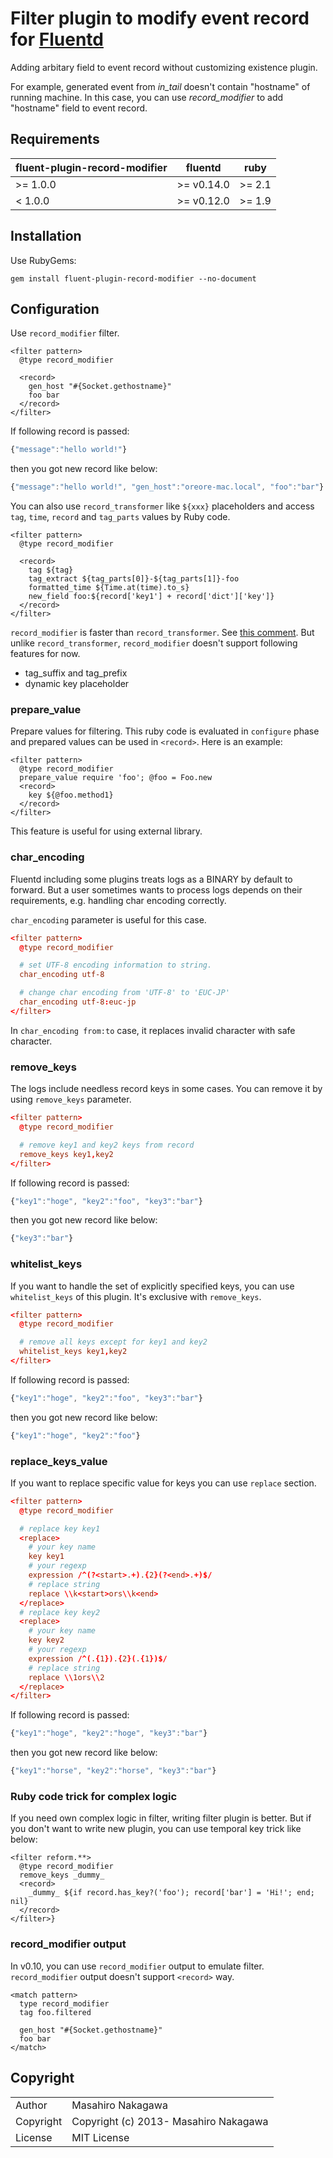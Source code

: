 # Filter plugin to modify event record for [Fluentd](http://fluentd.org)

Adding arbitary field to event record without customizing existence plugin.

For example, generated event from *in_tail* doesn't contain "hostname" of running machine.
In this case, you can use *record_modifier* to add "hostname" field to event record.

## Requirements

| fluent-plugin-record-modifier  | fluentd | ruby |
|--------------------------------|---------|------|
| >= 1.0.0 | >= v0.14.0 | >= 2.1 |
|  < 1.0.0 | >= v0.12.0 | >= 1.9 |

## Installation

Use RubyGems:

    gem install fluent-plugin-record-modifier --no-document

## Configuration

Use `record_modifier` filter.

    <filter pattern>
      @type record_modifier

      <record>
        gen_host "#{Socket.gethostname}"
        foo bar
      </record>
    </filter>

If following record is passed:

```js
{"message":"hello world!"}
```

then you got new record like below:

```js
{"message":"hello world!", "gen_host":"oreore-mac.local", "foo":"bar"}
```

You can also use `record_transformer` like `${xxx}` placeholders and access `tag`, `time`, `record` and `tag_parts` values by Ruby code.

    <filter pattern>
      @type record_modifier

      <record>
        tag ${tag}
        tag_extract ${tag_parts[0]}-${tag_parts[1]}-foo
        formatted_time ${Time.at(time).to_s}
        new_field foo:${record['key1'] + record['dict']['key']} 
      </record>
    </filter>

`record_modifier` is faster than `record_transformer`. See [this comment](https://github.com/repeatedly/fluent-plugin-record-modifier/pull/7#issuecomment-169843012).
But unlike `record_transformer`, `record_modifier` doesn't support following features for now.

- tag_suffix and tag_prefix
- dynamic key placeholder

### prepare_value

Prepare values for filtering. This ruby code is evaluated in `configure` phase and prepared values can be used in `<record>`. Here is an example:

    <filter pattern>
      @type record_modifier
      prepare_value require 'foo'; @foo = Foo.new
      <record>
        key ${@foo.method1}
      </record>
    </filter>

This feature is useful for using external library.

### char_encoding

Fluentd including some plugins treats logs as a BINARY by default to forward.
But a user sometimes wants to process logs depends on their requirements, e.g. handling char encoding correctly.

`char_encoding` parameter is useful for this case.

```conf
<filter pattern>
  @type record_modifier

  # set UTF-8 encoding information to string.
  char_encoding utf-8

  # change char encoding from 'UTF-8' to 'EUC-JP'
  char_encoding utf-8:euc-jp
</filter>
```

In `char_encoding from:to` case, it replaces invalid character with safe character.

### remove_keys

The logs include needless record keys in some cases.
You can remove it by using `remove_keys` parameter.

```conf
<filter pattern>
  @type record_modifier

  # remove key1 and key2 keys from record
  remove_keys key1,key2
</filter>
```

If following record is passed:

```js
{"key1":"hoge", "key2":"foo", "key3":"bar"}
```

then you got new record like below:

```js
{"key3":"bar"}
```

### whitelist_keys

If you want to handle the set of explicitly specified keys, you can use `whitelist_keys` of this plugin. It's exclusive with `remove_keys`.

```conf
<filter pattern>
  @type record_modifier

  # remove all keys except for key1 and key2
  whitelist_keys key1,key2
</filter>
```

If following record is passed:

```js
{"key1":"hoge", "key2":"foo", "key3":"bar"}
```

then you got new record like below:

```js
{"key1":"hoge", "key2":"foo"}
```

### replace_keys_value

If you want to replace specific value for keys you can use `replace` section.

```conf
<filter pattern>
  @type record_modifier

  # replace key key1
  <replace>
    # your key name
    key key1
    # your regexp
    expression /^(?<start>.+).{2}(?<end>.+)$/
    # replace string
    replace \\k<start>ors\\k<end>
  </replace>
  # replace key key2
  <replace>
    # your key name
    key key2
    # your regexp
    expression /^(.{1}).{2}(.{1})$/
    # replace string
    replace \\1ors\\2
  </replace>
</filter>
```

If following record is passed:

```js
{"key1":"hoge", "key2":"hoge", "key3":"bar"}
```

then you got new record like below:

```js
{"key1":"horse", "key2":"horse", "key3":"bar"}
```


### Ruby code trick for complex logic

If you need own complex logic in filter, writing filter plugin is better. But if you don't want to write new plugin, you can use temporal key trick like below:

```
<filter reform.**>
  @type record_modifier
  remove_keys _dummy_
  <record>
    _dummy_ ${if record.has_key?('foo'); record['bar'] = 'Hi!'; end; nil}
  </record>
</filter>}
```

### record_modifier output

In v0.10, you can use `record_modifier` output to emulate filter. `record_modifier` output doesn't support `<record>` way.

    <match pattern>
      type record_modifier
      tag foo.filtered

      gen_host "#{Socket.gethostname}"
      foo bar
    </match>

## Copyright

<table>
  <tr>
    <td>Author</td><td>Masahiro Nakagawa <repeatedly@gmail.com></td>
  </tr>
  <tr>
    <td>Copyright</td><td>Copyright (c) 2013- Masahiro Nakagawa</td>
  </tr>
  <tr>
    <td>License</td><td>MIT License</td>
  </tr>
</table>
